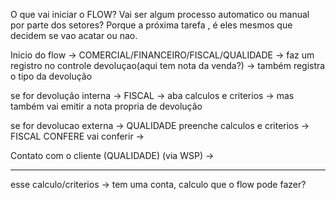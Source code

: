 O que vai iniciar o FLOW? Vai ser algum processo automatico ou manual por parte dos setores? Porque a próxima tarefa , é eles mesmos que decidem se vao acatar ou nao.

Inicio do flow → COMERCIAL/FINANCEIRO/FISCAL/QUALIDADE → faz um registro no controle devoluçao(aqui tem nota da venda?)
	→ também registra o tipo da devolução

se for devolução interna → FISCAL  → aba calculos e criterios → mas também vai emitir a nota propria de devolução


se for devolucao externa → QUALIDADE preenche calculos e criterios → FISCAL CONFERE vai conferir →

Contato com o cliente (QUALIDADE) (via WSP) → 




---

esse calculo/criterios → tem uma conta, calculo que o flow pode fazer?
